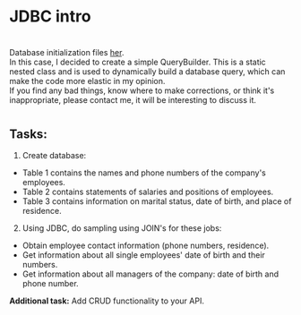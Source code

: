 # JDBC intro
#
Database initialization files [her](data_init).  
In this case, I decided to create a simple QueryBuilder. This is a static nested class and is used to
dynamically build a database query, which can make the code more elastic in my opinion.  
If you find any bad things, know where to make corrections, or think it's inappropriate, please contact me, 
it will be interesting to discuss it.
#
## Tasks:

1. Create database:
- Table 1 contains the names and phone numbers of the company's employees.
- Table 2 contains statements of salaries and positions of employees.
- Table 3 contains information on marital status, date of birth, and place of residence.

2. Using JDBC, do sampling using JOIN's for these jobs:
- Obtain employee contact information (phone numbers, residence).
- Get information about all single employees' date of birth and their numbers.
- Get information about all managers of the company: date of birth and phone number.

**Additional task:** Add CRUD functionality to your API.
